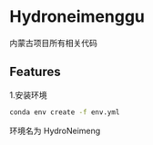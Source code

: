 <!--
 * @Author: zhuanglaihong
 * @Date: 2024-12-17 10:07:12
 * @LastEditTime: 2024-12-17 10:12:11
 * @LastEditors:zhuanglaihong
 * @Description: model descriptions
 * @FilePath: /HydroNeimeng/README.md
 * Copyright (c) 2023-2024 zhuanglaihong. All rights reserved.
-->

# Hydroneimenggu

内蒙古项目所有相关代码

## Features

1.安装环境

```bash
conda env create -f env.yml
```
环境名为 HydroNeimeng
